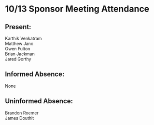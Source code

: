 # 10/13 Sponsor Meeting Attendance

## Present:
Karthik Venkatram\
Matthew Janc\
Owen Fulton\
Brian Jackman\
Jared Gorthy

## Informed Absence:
None 

## Uninformed Absence:
Brandon Roemer\
James Douthit
